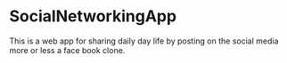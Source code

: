 # SocialNetworkingApp
This is a web app for sharing daily day life by posting on the social media more or less a face book clone.
